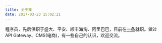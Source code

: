 ```yaml
---
title: 关于我
date: 2017-03-23 15:02:21
---
```


程序员，先后供职于盛大、平安、顺丰海淘、阿里巴巴，目前在[一条](http://www.yit.com)就职。做过API Gateway、CMS(电商)，有一些自己的认识，欢迎交流。